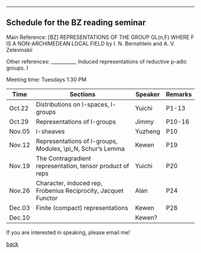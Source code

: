 <!-- Google tag (gtag.js) -->
<script async src="https://www.googletagmanager.com/gtag/js?id=G-35H7SH613P"></script>
<script>
  window.dataLayer = window.dataLayer || [];
  function gtag(){dataLayer.push(arguments);}
  gtag('js', new Date());

  gtag('config', 'G-35H7SH613P');
</script>
---

## Schedule for the BZ reading seminar

Main Reference: [BZ] REPRESENTATIONS OF THE GROUP GL(n,F) WHERE F IS A NON-ARCHIMEDEAN LOCAL FIELD by I. N. Bernshtein and A. V. Zelevinskii

Other references: __________, Induced representations of reductive p-adic groups. I

Meeting time: Tuesdays 1:30 PM

| Time | Sections | Speaker | Remarks |
| ------------- | ------------- |------------| -----------|
| Oct.22  | Distributions on l-spaces, l-groups | Yuichi | P1-13|
| Oct.29  | Representations of l-groups | Jimmy | P10-16|
| Nov.05  |  l-sheaves | Yuzheng | P10|
| Nov.12  | Representations of l-groups, Modules, \pi_N, Schur’s Lemma | Kewen | P19 |
| Nov.19  | The Contragradient representation, tensor product of reps | Yuichi | P20 |
| Nov.26  | Character, induced rep, Frobenius Reciprocity, Jacquet Functor | Alan | P24 |
| Dec.03  | Finite (compact) representations | Kewen | P28 |
| Dec.10  |  | Kewen? |  |

If you are interested in speaking, please email me!

[back](./)
